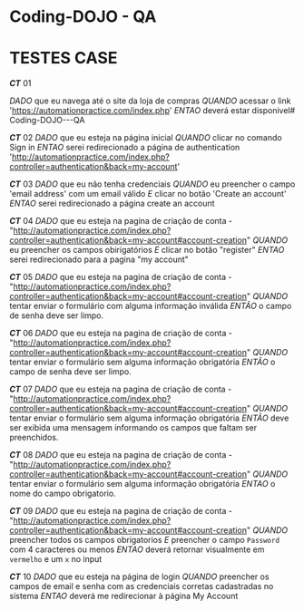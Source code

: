 # Coding-DOJO  - QA


# TESTES CASE
***CT*** 01

*DADO* que eu navega até o site da loja de compras
*QUANDO* acessar o link 'https://automationpractice.com/index.php'
*ENTAO* deverá estar disponivel# Coding-DOJO---QA

***CT*** 02
*DADO* que eu esteja na página inicial
*QUANDO* clicar no comando Sign in
*ENTAO* serei redirecionado a página de authentication 'http://automationpractice.com/index.php?controller=authentication&back=my-account'

***CT*** 03
*DADO* que eu não tenha credenciais
*QUANDO* eu preencher o campo 'email address' com um email válido
*E* clicar no botão 'Create an account'
*ENTAO* serei redirecionado a página create an account

***CT*** 04
*DADO* que eu esteja na pagina de criação de conta - "http://automationpractice.com/index.php?controller=authentication&back=my-account#account-creation"
*QUANDO* eu preencher os campos obirigatórios 
*E* clicar no botão "register"
*ENTAO* serei redirecionado para a pagina "my account"

***CT*** 05
*DADO* que eu esteja na pagina de criação de conta - "http://automationpractice.com/index.php?controller=authentication&back=my-account#account-creation"
*QUANDO* tentar enviar o formulário com alguma informação inválida
*ENTÃO* o campo de senha deve ser limpo.

***CT*** 06
*DADO* que eu esteja na pagina de criação de conta - "http://automationpractice.com/index.php?controller=authentication&back=my-account#account-creation"
*QUANDO* tentar enviar o formulário sem alguma informação obrigatória
*ENTÃO* o campo de senha deve ser limpo.

***CT*** 07
*DADO* que eu esteja na pagina de criação de conta - "http://automationpractice.com/index.php?controller=authentication&back=my-account#account-creation"
*QUANDO* tentar enviar o formulário sem alguma informação obrigatória
*ENTÃO* deve ser exibida uma mensagem informando os campos que faltam ser preenchidos.

***CT*** 08
*DADO* que eu esteja na pagina de criação de conta - "http://automationpractice.com/index.php?controller=authentication&back=my-account#account-creation"
*QUANDO* tentar enviar o formulário sem alguma informação obrigatória
*ENTAO* o nome do campo obrigatorio.

***CT*** 09
*DADO* que eu esteja na pagina de criação de conta - "http://automationpractice.com/index.php?controller=authentication&back=my-account#account-creation"
*QUANDO* preencher todos os campos obrigatorios
*E* preencher o campo `Password` com 4 caracteres ou menos
*ENTAO* deverá retornar visualmente em `vermelho` e um `x` no input

***CT*** 10
*DADO* que eu esteja na página de login
*QUANDO* preencher os campos de email e senha com as credenciais corretas cadastradas no sistema
*ENTAO* deverá me redirecionar à página My Account